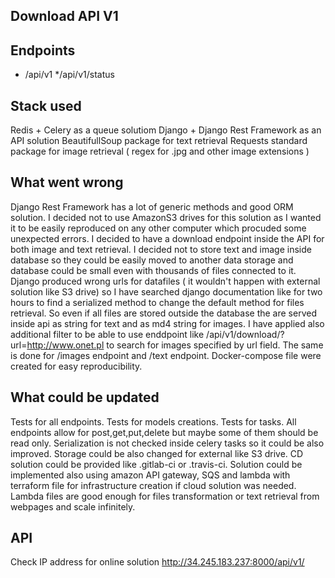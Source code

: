 ## Download API V1

## Endpoints

* /api/v1
*/api/v1/status

## Stack used

Redis + Celery as a queue solutiom
Django + Django Rest Framework as an API solution
BeautifullSoup package for text retrieval
Requests standard package for image retrieval ( regex for .jpg and other image extensions )

## What went wrong

Django Rest Framework has a lot of generic methods and good ORM solution. I decided not to use AmazonS3 drives for this solution as I wanted
it to be easily reproduced on any other computer which procuded some unexpected errors. I decided to have a download endpoint inside the API for both image
and text retrieval. I decided not to store text and image inside database so they could be easily moved to another data storage and database could be small even with
thousands of files connected to it. Django produced wrong urls for datafiles ( it wouldn't happen with external solution like S3 drive) so I have searched django documentation like for two hours
to find a serialized method to change the default method for files retrieval. So even if all files are stored outside the database the are served inside api as string for text and as md4 string for images.
I have applied also additional filter to be able to use enddpoint like /api/v1/download/?url=http://www.onet.pl to search for images specified by url field. The same is done for /images endpoint and /text endpoint.
Docker-compose file were created for easy reproducibility.


## What could be updated

Tests for all endpoints. Tests for models creations. Tests for tasks. All endpoints allow for post,get,put,delete but maybe some of them should be read only. Serialization is not checked inside celery tasks so it could be also improved. Storage could be also changed for external like S3 drive. CD solution could be provided like .gitlab-ci or .travis-ci.
Solution could be implemented also using amazon API gateway, SQS and lambda with terraform file for infrastructure creation if cloud solution was needed. Lambda files are good enough for files transformation or text retrieval from webpages and scale infinitely.


## API

Check IP address for online solution http://34.245.183.237:8000/api/v1/